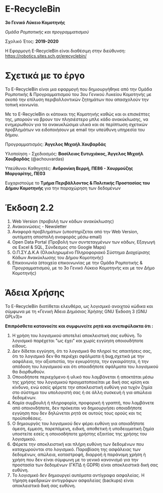 # E-RecycleBin
**3ο Γενικό Λύκειο Κομοτηνής**

*Ομάδα Ρομποτικής και προγραμματισμού* 

Σχολικό Έτος: **2019-2020**

H Εφαρμογή E-RecycleBin είναι διαθέσιμη στην διεύθυνση: https://robotics.sites.sch.gr/erecyclebin/
# Σχετικά με το έργο
Το E-RecycleBin είναι μια εφαρμογή που δημιουργήθηκε από την Ομάδα Ρομποτικής & Προγραμματισμού του 3ου Γενικού Λυκείου Κομοτηνής με σκοπό την επίλυση περιβαλλοντικών ζητημάτων που απασχολούν την τοπική κοινωνία.

Με το E-RecycleBin οι κάτοικοι της Κομοτηνής καθώς και οι επισκέπτες της, μπορούν να βρουν τον πλησιέστερο μπλε κάδο ανακύκλωσης, να ενημερωθούν για τα ανακυκλώσιμα υλικά και σε περίπτωση σχετικών προβλημάτων να ειδοποιήσουν με email την υπεύθυνη υπηρεσία του δήμου.

Προγραμματισμός: **Άγγελος Μιχαήλ Χουβαρδάς**

Υλοποίηση - Σχεδιασμός: **Βασίλειος Ευτυχιάκος, Άγγελος Μιχαήλ Χουβαρδάς** (@achouvardas)

Υπεύθυνοι Καθηγητές: **Ανδρονίκη Βερρή, ΠΕ86 - Χουρμούζης Μαργαρίτης, ΠΕ03**

Ευχαριστούμε το **Τμήμα Περιβάλλοντος & Πολιτικής Προστασίας του Δήμου Κομοτηνής** για την παραχώρηση των δεδομένων

# Έκδοση 2.2
1. Web Version (προβολή των κάδων ανακύκλωσης)
2. Ανακοινώσεις - Newsletter
3. Αναφορά προβλημάτων (υποστηρίζεται από την Web Version, αυτόματη αποστολή αναφοράς μέσω email)
4. Open Data Portal (Προβολή των συντεταγμένων των κάδων, Εξαγωγή σε Excel & SQL, Σύνδεσμος στο Google Maps)
5. Ο.Π.ΣΥ.Δ.Κ.Α (Ολοκληρωμένο Πληροφοριακό Σύστημα Διαχείρισης Κάδων Ανακύκλωσης του Δήμου Κομοτηνής)
6. Επικοινωνία (στοιχεία επικοινωνίας με την Ομάδα Ρομποτικής & Προγραμματισμού, με το 3ο Γενικό Λύκειο Κομοτηνής και με τον Δήμο Κομοτηνής)

# Άδεια Χρήσης
Το E-RecycleBin διατίθεται ελευθέρα, ως λογισμικό ανοιχτού κώδικα και σύμφωνα με τη «Γενική Άδεια Δημόσιας Χρήσης GNU Έκδοση 3 (GNU GPLv3)»

**Επιπρόσθετα κατανοείτε και συμφωνείτε ρητά και ανεπιφύλακτα ότι :**

1. Η χρήση του λογισμικού αποτελεί αποκλειστική σας ευθύνη. Το λογισμικό παρέχεται "ως έχει" και χωρίς εγγύηση οποιουδήποτε είδους.
2. Δεν δίδεται εγγύηση, ότι το λογισμικό θα πληροί τις απαιτήσεις σας, ότι το λογισμικό δεν θα περιέχει σφάλματα ή bug,σχετικά με την ασφάλεια, την αξιοπιστία, την εγκυρότητα, την εγκαιρότητα, ή την απόδοση του λογισμικού και ότι οποιαδήποτε σφάλματα του λογισμικού θα διορθωθούν.
3. Οποιοδήποτε περιεχόμενο ή υλικό που λαμβάνεται ή αποκτάται μέσω της χρήσης του λογισμικού πραγματοποιείται με δική σας κρίση και κίνδυνο, ενώ εσείς φέρετε την αποκλειστική ευθύνη για τυχόν ζημία στο σύστημα του υπολογιστή σας ή σε άλλη συσκευή ή για απώλεια δεδομένων.
4. Καμία συμβουλή ή πληροφορία, προφορική ή γραπτή, που λαμβάνετε από οποιονδήποτε, δεν πρόκειται να δημιουργήσει οποιαδήποτε εγγύηση που δεν δηλώνεται ρητά σε αυτούς τους ορούς και τις προϋποθέσεις.
5. Ο δημιουργός του λογισμικoύ δεν φέρει ευθύνη για οποιαδήποτε άμεση, έμμεση, παρεπόμενη, ειδική, αποθετική ή υποδειγματική ζημία υποστείτε εσείς η οποιοσδήποτε χρήστης εξαιτίας της χρήσης του λογισμικού.
6. Φέρετε την αποκλειστική και πλήρη ευθύνη των δεδομένων που καταχωρούνται στο λογισμικό. Παραβίαση της ασφάλειας των δεδομένων, απώλεια, καταστροφή, διαρροή ή παράνομη χρήση ή χρήση που δεν είναι σύμφωνη με το γενικό κανονισμό για την προστασία των δεδομένων (ΓΚΠΔ ή GDPR) είναι αποκλειστικά δική σας ευθύνη.
7. Το λογισμικό δεν δημιουργεί αυτόματα αντίγραφα ασφαλείας. Η τήρηση εφεδρικών αντιγράφων ασφαλείας (backups) είναι αποκλειστικά δική σας ευθύνη.
